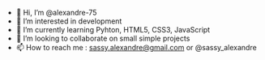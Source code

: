 - 👋 Hi, I’m @alexandre-75
- 👀 I’m interested in development
- 🌱 I’m currently learning Pyhton, HTML5, CSS3, JavaScript
- 💞️ I’m looking to collaborate on small simple projects
- 📫 How to reach me : sassy.alexandre@gmail.com or @sassy_alexandre

<!---
alexandre-75/alexandre-75 is a ✨ special ✨ repository because its `README.md` (this file) appears on your GitHub profile.
You can click the Preview link to take a look at your changes.
--->
